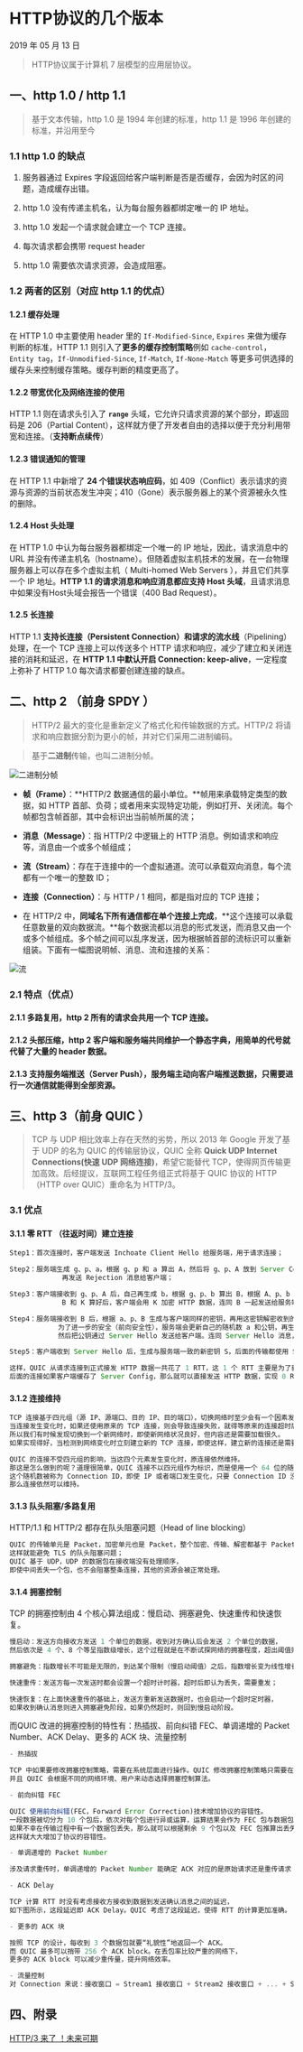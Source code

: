 # HTTP协议的几个版本

2019 年 05 月 13 日


> HTTP协议属于计算机 7 层模型的应用层协议。

## 一、http 1.0 /  http 1.1

> 基于文本传输，http 1.0 是 1994 年创建的标准，http 1.1 是 1996 年创建的标准，并沿用至今

### 1.1  http 1.0 的缺点

1. 服务器通过 Expires 字段返回给客户端判断是否是否缓存，会因为时区的问题，造成缓存出错。

2. http 1.0 没有传递主机名，认为每台服务器都绑定唯一的 IP 地址。

3. http 1.0 发起一个请求就会建立一个 TCP 连接。

4. 每次请求都会携带 request header

5. http 1.0 需要依次请求资源，会造成阻塞。

### 1.2 两者的区别（对应 http 1.1 的优点）

#### 1.2.1 缓存处理

在 HTTP 1.0 中主要使用 header 里的 `If-Modified-Since`, `Expires` 来做为缓存判断的标准，HTTP 1.1 则引入了**更多的缓存控制策略**例如 `cache-control`，`Entity tag`，`If-Unmodified-Since`, `If-Match`, `If-None-Match` 等更多可供选择的缓存头来控制缓存策略。缓存判断的精度更高了。

#### 1.2.2 带宽优化及网络连接的使用

HTTP 1.1 则在请求头引入了 **`range`** 头域，它允许只请求资源的某个部分，即返回码是 206（Partial Content），这样就方便了开发者自由的选择以便于充分利用带宽和连接。（**支持断点续传**）

#### 1.2.3 错误通知的管理

在 HTTP 1.1 中新增了 **24 个错误状态响应码**，如 409（Conflict）表示请求的资源与资源的当前状态发生冲突；410（Gone）表示服务器上的某个资源被永久性的删除。

#### 1.2.4 Host 头处理

在 HTTP 1.0 中认为每台服务器都绑定一个唯一的 IP 地址，因此，请求消息中的 URL 并没有传递主机名（hostname）。但随着虚拟主机技术的发展，在一台物理服务器上可以存在多个虚拟主机（ Multi-homed Web Servers ），并且它们共享一个 IP 地址。**HTTP 1.1 的请求消息和响应消息都应支持 Host 头域**，且请求消息中如果没有Host头域会报告一个错误（400 Bad Request）。

#### 1.2.5 长连接

HTTP 1.1 **支持长连接（Persistent Connection）和请求的流水线**（Pipelining）处理，在一个 TCP 连接上可以传送多个 HTTP 请求和响应，减少了建立和关闭连接的消耗和延迟，在 **HTTP 1.1 中默认开启 Connection: keep-alive**，一定程度上弥补了 HTTP 1.0 每次请求都要创建连接的缺点。

## 二、http 2 （前身 SPDY ）

> HTTP/2 最大的变化是重新定义了格式化和传输数据的方式。HTTP/2 将请求和响应数据分割为更小的帧，并对它们采用二进制编码。

> 基于**二进制**传输，也叫二进制分帧。

![二进制分帧](../_media/base/http/binaryFraming.png)

- **帧（Frame）**：**HTTP/2 数据通信的最小单位。**帧用来承载特定类型的数据，如 HTTP 首部、负荷；或者用来实现特定功能，例如打开、关闭流。每个帧都包含帧首部，其中会标识出当前帧所属的流；

- **消息（Message）**：指 HTTP/2 中逻辑上的 HTTP 消息。例如请求和响应等，消息由一个或多个帧组成；

- **流（Stream）**：存在于连接中的一个虚拟通道。流可以承载双向消息，每个流都有一个唯一的整数 ID；

- **连接（Connection）**：与 HTTP / 1 相同，都是指对应的 TCP 连接；

- 在 HTTP/2 中，**同域名下所有通信都在单个连接上完成**，**这个连接可以承载任意数量的双向数据流。**每个数据流都以消息的形式发送，而消息又由一个或多个帧组成。多个帧之间可以乱序发送，因为根据帧首部的流标识可以重新组装。下面有一幅图说明帧、消息、流和连接的关系：

![流](../_media/base/http/stream.png)

### 2.1 特点（优点）

#### 2.1.1 **多路复用**，http 2 所有的请求会共用**一个 TCP 连接**。

#### 2.1.2 **头部压缩**，http 2 客户端和服务端共同维护**一个静态字典**，用简单的代号就代替了大量的 header 数据。

#### 2.1.3 **支持服务端推送（Server Push）**，服务端主动向客户端推送数据，只需要进行一次通信就能得到全部资源。

## 三、http 3（前身 QUIC ）

> TCP 与 UDP 相比效率上存在天然的劣势，所以 2013 年 Google 开发了基于 UDP 的名为 QUIC 的传输层协议，QUIC 全称 **Quick UDP Internet Connections(快速 UDP 网络连接)**，希望它能替代 TCP，使得网页传输更加高效。后经提议，互联网工程任务组正式将基于 QUIC 协议的 HTTP （HTTP over QUIC）重命名为 HTTP/3。

### 3.1 优点

#### 3.1.1 零 RTT （往返时间）建立连接

```jsx
Step1：首次连接时，客户端发送 Inchoate Client Hello 给服务端，用于请求连接；

Step2：服务端生成 g、p、a，根据 g、p 和 a 算出 A，然后将 g、p、A 放到 Server Config 中
			 再发送 Rejection 消息给客户端；

Step3：客户端接收到 g、p、A 后，自己再生成 b，根据 g、p、b 算出 B，根据 A、p、b 算出初始密钥 K。
			 B 和 K 算好后，客户端会用 K 加密 HTTP 数据，连同 B 一起发送给服务端；

Step4：服务端接收到 B 后，根据 a、p、B 生成与客户端同样的密钥，再用这密钥解密收到的 HTTP 数据。
			为了进一步的安全（前向安全性），服务端会更新自己的随机数 a 和公钥，再生成新的密钥 S，
			然后把公钥通过 Server Hello 发送给客户端。连同 Server Hello 消息，还有 HTTP 返回数据；

Step5：客户端收到 Server Hello 后，生成与服务端一致的新密钥 S，后面的传输都使用 S 加密。

这样，QUIC 从请求连接到正式接发 HTTP 数据一共花了 1 RTT，这 1 个 RTT 主要是为了获取 Server Config，
后面的连接如果客户端缓存了 Server Config，那么就可以直接发送 HTTP 数据，实现 0 RTT 建立连接。
```

#### 3.1.2 连接维持

```jsx
TCP 连接基于四元组（源 IP、源端口、目的 IP、目的端口），切换网络时至少会有一个因素发生变化，导致连接发生变化。
当连接发生变化时，如果还使用原来的 TCP 连接，则会导致连接失败，就得等原来的连接超时后重新建立连接，
所以我们有时候发现切换到一个新网络时，即使新网络状况良好，但内容还是需要加载很久。
如果实现得好，当检测到网络变化时立刻建立新的 TCP 连接，即使这样，建立新的连接还是需要几百毫秒的时间。

QUIC 的连接不受四元组的影响，当这四个元素发生变化时，原连接依然维持。
那这是怎么做到的呢？道理很简单，QUIC 连接不以四元组作为标识，而是使用一个 64 位的随机数，
这个随机数被称为 Connection ID，即使 IP 或者端口发生变化，只要 Connection ID 没有变化，
那么连接依然可以维持。
```

#### 3.1.3 队头阻塞/多路复用

HTTP/1.1 和 HTTP/2 都存在队头阻塞问题（Head of line blocking）

```jsx
QUIC 的传输单元是 Packet，加密单元也是 Packet，整个加密、传输、解密都基于 Packet，
这样就能避免 TLS 的队头阻塞问题；
QUIC 基于 UDP，UDP 的数据包在接收端没有处理顺序，
即使中间丢失一个包，也不会阻塞整条连接，其他的资源会被正常处理。
```

#### 3.1.4 拥塞控制

TCP 的拥塞控制由 4 个核心算法组成：慢启动、拥塞避免、快速重传和快速恢复。

```jsx
慢启动：发送方向接收方发送 1 个单位的数据，收到对方确认后会发送 2 个单位的数据，
然后依次是 4 个、8 个等呈指数级增长，这个过程就是在不断试探网络的拥塞程度，超出阈值则会导致网络拥塞；

拥塞避免：指数增长不可能是无限的，到达某个限制（慢启动阈值）之后，指数增长变为线性增长；

快速重传：发送方每一次发送时都会设置一个超时计时器，超时后即认为丢失，需要重发；

快速恢复：在上面快速重传的基础上，发送方重新发送数据时，也会启动一个超时定时器，
如果收到确认消息则进入拥塞避免阶段，如果仍然超时，则回到慢启动阶段。
```

而QUIC 改进的拥塞控制的特性有：热插拔、前向纠错 FEC、单调递增的 Packet Number、ACK Delay、更多的 ACK 块、流量控制

```jsx
- 热插拔

TCP 中如果要修改拥塞控制策略，需要在系统层面进行操作。QUIC 修改拥塞控制策略只需要在应用层操作，
并且 QUIC 会根据不同的网络环境、用户来动态选择拥塞控制算法。

- 前向纠错 FEC

QUIC 使用前向纠错(FEC，Forward Error Correction)技术增加协议的容错性。
一段数据被切分为 10 个包后，依次对每个包进行异或运算，运算结果会作为 FEC 包与数据包一起被传输，
如果不幸在传输过程中有一个数据包丢失，那么就可以根据剩余 9 个包以及 FEC 包推算出丢失的那个包的数据，
这样就大大增加了协议的容错性。

- 单调递增的 Packet Number

涉及请求重传时，单调递增的 Packet Number 能确定 ACK 对应的是原始请求还是重传请求

- ACK Delay

TCP 计算 RTT 时没有考虑接收方接收到数据到发送确认消息之间的延迟，
如下图所示，这段延迟即 ACK Delay。QUIC 考虑了这段延迟，使得 RTT 的计算更加准确。

- 更多的 ACK 块

按照 TCP 的设计，每收到 3 个数据包就要“礼貌性”地返回一个 ACK。
而 QUIC 最多可以捎带 256 个 ACK block。在丢包率比较严重的网络下，
更多的 ACK block 可以减少重传量，提升网络效率。

- 流量控制
对 Connection 来说：接收窗口 = Stream1 接收窗口 + Stream2 接收窗口 + ... + StreamN 接收窗口 。
```

## 四、附录

[HTTP/3 来了 ！未来可期](https://mp.weixin.qq.com/s/B7jnJUkAFIxVmQpv1cOaYg)
